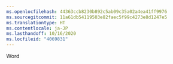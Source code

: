 ```yaml
---
ms.openlocfilehash: 44363ccb8230b892c5ab09c35a02a4ea41ff9976
ms.sourcegitcommit: 11a61db54119503e82faec5f99c4273e8d1247e5
ms.translationtype: HT
ms.contentlocale: ja-JP
ms.lasthandoff: 10/16/2020
ms.locfileid: "4069831"
---
```

Word